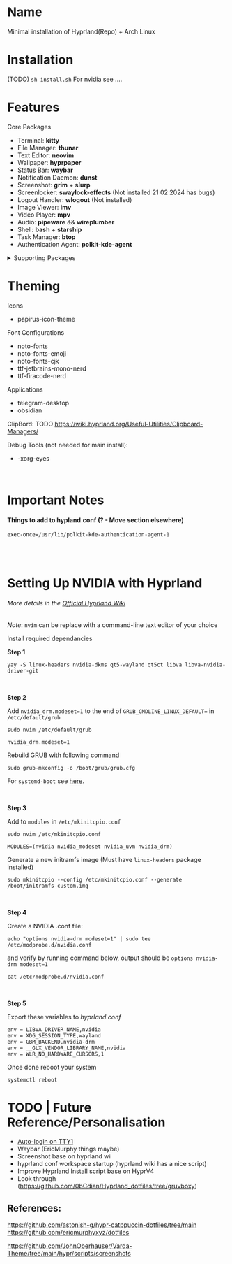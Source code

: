 # Name
Minimal installation of Hyprland(Repo) + Arch Linux

# Installation
(TODO)
`sh install.sh`
For nvidia see ....

# Features
Core Packages
- Terminal: **kitty**
- File Manager: **thunar**
- Text Editor: **neovim**
- Wallpaper: **hyprpaper**
- Status Bar: **waybar**
- Notification Daemon: **dunst**
- Screenshot: **grim** + **slurp**
- Screenlocker: **swaylock-effects** (Not installed 21 02 2024 has bugs)
- Logout Handler: **wlogout** (Not installed)
- Image Viewer: **imv**
- Video Player: **mpv**
- Audio: **pipeware** && **wireplumber**
- Shell: **bash** + **starship**
- Task Manager: **btop**
- Authentication Agent: **polkit-kde-agent**


<details>
<summary>
    Supporting Packages
</summary>
    - git
    - yay
    - qt5-wayland
    - qt6-wayland
    - qt5ct
    - qt6ct 
    - xdg-desktop-portal-hyprland
    - xdg-desktop-portal-gtk (Reccomended for `file picker` in Hyprland Wiki)
    - bluetooth packages (? - required more testing)
    - wl-clipboard : Enable *neovim* system compatible clipboard
    - htop : Process Manager
    - xdg-user-dirs : File manager support for common directories
    - udiskie (? double check if needed for mounting)
    - nwg-look-bin
    - kvantum
    - hyprpicker-git
    - thunar-volman, gvfs | Support for mounting devices
    - thunar-archieve-plugins & xarchiver | Allows for right-click extract functions
    - tumbler | Adds preview thumbnails to thunar
</details>



# Theming

Icons
- papirus-icon-theme

Font Configurations
- noto-fonts
- noto-fonts-emoji
- noto-fonts-cjk
- ttf-jetbrains-mono-nerd
- ttf-firacode-nerd

Applications
- telegram-desktop
- obsidian

ClipBord:
TODO https://wiki.hyprland.org/Useful-Utilities/Clipboard-Managers/

Debug Tools (not needed for main install):
- -xorg-eyes 


<br/>


# Important Notes
#### Things to add to hypland.conf (? - Move section elsewhere)
```
exec-once=/usr/lib/polkit-kde-authentication-agent-1
```


<br/><br/>

# Setting Up NVIDIA with Hyprland
###### More details in the [Official Hyprland Wiki](https://wiki.hyprland.org/Nvidia/)
*Note*: `nvim` can be replace with a command-line text editor of your choice

Install required dependancies

**Step 1**

```
yay -S linux-headers nvidia-dkms qt5-wayland qt5ct libva libva-nvidia-driver-git
```
<br/>

**Step 2**

Add `nvidia_drm.modeset=1` to the end of `GRUB_CMDLINE_LINUX_DEFAULT=` in `/etc/default/grub`

```
sudo nvim /etc/default/grub
```
```
nvidia_drm.modeset=1
```

Rebuild GRUB with following command
```
sudo grub-mkconfig -o /boot/grub/grub.cfg
```
For `systemd-boot` see [here](http://wiki.hyprland.org/Nvidia/#how-to-get-hyprland-to-possibly-work-on-nvidia).

<br/>

**Step 3**

Add to `modules` in `/etc/mkinitcpio.conf`

```
sudo nvim /etc/mkinitcpio.conf
```
```
MODULES=(nvidia nvidia_modeset nvidia_uvm nvidia_drm)
```

Generate a new initramfs image (Must have `linux-headers` package installed)

```
sudo mkinitcpio --config /etc/mkinitcpio.conf --generate /boot/initramfs-custom.img
```
<br/>

**Step 4**

Create a NVIDIA .conf file:
```
echo "options nvidia-drm modeset=1" | sudo tee /etc/modprobe.d/nvidia.conf
```

and verify by running command below, output should be `options nvidia-drm modeset=1`
```
cat /etc/modprobe.d/nvidia.conf
```
<br/>

**Step 5**

Export these variables to *hyprland.conf*

```
env = LIBVA_DRIVER_NAME,nvidia
env = XDG_SESSION_TYPE,wayland
env = GBM_BACKEND,nvidia-drm
env = __GLX_VENDOR_LIBRARY_NAME,nvidia
env = WLR_NO_HARDWARE_CURSORS,1
```


Once done reboot your system
```
systemctl reboot
```


# TODO | Future Reference/Personalisation
- [Auto-login on TTY1](https://wiki.archlinux.org/title/Getty#Automatic_login_to_virtual_console)
- Waybar (EricMurphy things maybe)
- Screenshot base on hyprland wii
- hyprland conf workspace startup (hyprland wiki has a nice script)
- Improve Hyprland Install script base on HyprV4
- Look through (https://github.com/0bCdian/Hyprland_dotfiles/tree/gruvboxy)

[comment]: <> (This is a comment, it will not be included)
[comment]: <> (in  the output file unless you use it in)
[comment]: <> (a reference style link.)
<!-- your comment -->
[//]: <> (This is also a comment.)
[//]: # (This may be the most platform independent comment)
## References:
https://github.com/astonish-g/hypr-catppuccin-dotfiles/tree/main
https://github.com/ericmurphyxyz/dotfiles

https://github.com/JohnOberhauser/Varda-Theme/tree/main/hypr/scripts/screenshots
